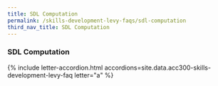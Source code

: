 ```yaml
---
title: SDL Computation
permalink: /skills-development-levy-faqs/sdl-computation
third_nav_title: SDL Computation
---
```


### SDL Computation

{% include letter-accordion.html accordions=site.data.acc300-skills-development-levy-faq letter="a" %}
